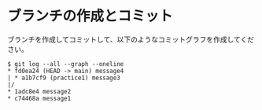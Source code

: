 # ブランチの作成とコミット

ブランチを作成してコミットして、以下のようなコミットグラフを作成してください。

```text
$ git log --all --graph --oneline
* fd0ea24 (HEAD -> main) message4
| * a1b7cf9 (practice1) message3
|/
* 1adc8e4 message2
* c74468a message1
```
